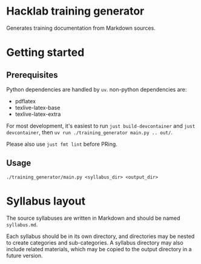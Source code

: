 # Hacklab training generator

Generates training documentation from Markdown sources.

# Getting started

## Prerequisites

Python dependencies are handled by `uv`. non-python dependencies are:

 -  pdflatex
 -  texlive-latex-base
 -  texlive-latex-extra

For most development, it's easiest to run `just build-devcontainer` and `just devcontainer`, then `uv run ./training_generator main.py .. out/`.

Please also use `just fmt lint` before PRing.

## Usage

    ./training_generator/main.py <syllabus_dir> <output_dir>

# Syllabus layout

The source syllabuses are written in Markdown and should be named `syllabus.md`.

Each syllabus should be in its own directory, and directories may be nested to create categories and sub-categories. A syllabus directory may also include related materials, which may be copied to the output directory in a future version.
